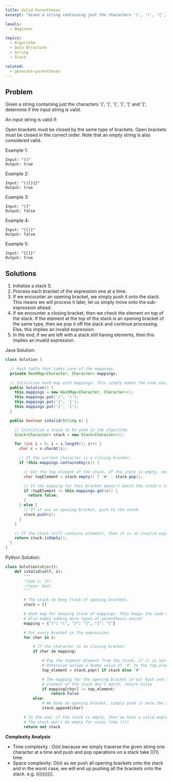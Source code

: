 ```yaml
---
title: Valid Parentheses
excerpt: "Given a string containing just the characters '(', ')', '{', '}', '[' and ']', determine if the input string is valid."

levels:
  - Beginner

topics:
  - Algorithm
  - Data Structure
  - String
  - Stack

related:
  - generate-parentheses
---
```


## Problem

Given a string containing just the characters '(', ')', '{', '}', '[' and ']', determine if the input string is valid.

An input string is valid if:

Open brackets must be closed by the same type of brackets.
Open brackets must be closed in the correct order.
Note that an empty string is also considered valid.

Example 1:

```
Input: "()"
Output: true
```

Example 2:

```
Input: "()[]{}"
Output: true
```

Example 3:

```
Input: "(]"
Output: false
```

Example 4:

```
Input: "([)]"
Output: false
```

Example 5:

```
Input: "{[]}"
Output: true
```

## Solutions

1. Initialize a stack S.
2. Process each bracket of the expression one at a time.
3. If we encounter an opening bracket, we simply push it onto the stack. This means we will process it later, let us simply move onto the sub-expression ahead.
4. If we encounter a closing bracket, then we check the element on top of the stack. If the element at the top of the stack is an opening bracket of the same type, then we pop it off the stack and continue processing. Else, this implies an invalid expression.
5. In the end, if we are left with a stack still having elements, then this implies an invalid expression.

Java Solution:

```java
class Solution {

  // Hash table that takes care of the mappings.
  private HashMap<Character, Character> mappings;

  // Initialize hash map with mappings. This simply makes the code easier to read.
  public Solution() {
    this.mappings = new HashMap<Character, Character>();
    this.mappings.put(')', '(');
    this.mappings.put('}', '{');
    this.mappings.put(']', '[');
  }

  public boolean isValid(String s) {

    // Initialize a stack to be used in the algorithm.
    Stack<Character> stack = new Stack<Character>();

    for (int i = 0; i < s.length(); i++) {
      char c = s.charAt(i);

      // If the current character is a closing bracket.
      if (this.mappings.containsKey(c)) {

        // Get the top element of the stack. If the stack is empty, set a dummy value of '#'
        char topElement = stack.empty() ? '#' : stack.pop();

        // If the mapping for this bracket doesn't match the stack's top element, return false.
        if (topElement != this.mappings.get(c)) {
          return false;
        }
      } else {
        // If it was an opening bracket, push to the stack.
        stack.push(c);
      }
    }

    // If the stack still contains elements, then it is an invalid expression.
    return stack.isEmpty();
  }
}
```

Python Solution:

```python
class Solution(object):
    def isValid(self, s):
        """
        :type s: str
        :rtype: bool
        """

        # The stack to keep track of opening brackets.
        stack = []

        # Hash map for keeping track of mappings. This keeps the code very clean.
        # Also makes adding more types of parenthesis easier
        mapping = {")": "(", "}": "{", "]": "["}

        # For every bracket in the expression.
        for char in s:

            # If the character is an closing bracket
            if char in mapping:

                # Pop the topmost element from the stack, if it is non empty
                # Otherwise assign a dummy value of '#' to the top_element variable
                top_element = stack.pop() if stack else '#'

                # The mapping for the opening bracket in our hash and the top
                # element of the stack don't match, return False
                if mapping[char] != top_element:
                    return False
            else:
                # We have an opening bracket, simply push it onto the stack.
                stack.append(char)

        # In the end, if the stack is empty, then we have a valid expression.
        # The stack won't be empty for cases like ((()
        return not stack
```


**Complexity Analysis**

* Time complexity : O(n) because we simply traverse the given string one character at a time and push and pop operations on a stack take O(1) time.
* Space complexity: O(n) as we push all opening brackets onto the stack and in the worst case, we will end up pushing all the brackets onto the stack. e.g. ((((((((((.